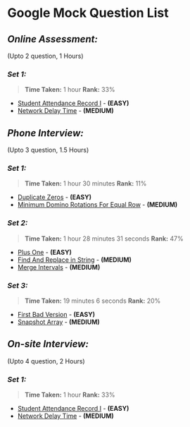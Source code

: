 # **Google Mock Question List**


## _**Online Assessment:**_ 
(Upto 2 question, 1 Hours)

### _**Set 1:**_
>**Time Taken:** 1 hour
>**Rank:** 33%
* [Student Attendance Record I](../string/StudentAttendanceRecordI.java) - **(EASY)**
* [Network Delay Time](../graph/NetworkDelayTime.java) - **(MEDIUM)**


## _**Phone Interview:**_ 
(Upto 3 question, 1.5 Hours)

### _**Set 1:**_
>**Time Taken:** 1 hour 30 minutes
>**Rank:** 11%
* [Duplicate Zeros](../array/DuplicateZeros.java) - **(EASY)**
* [Minimum Domino Rotations For Equal Row](../array/MinimumDominoRotationsForEqualRow.java) - **(MEDIUM)**

### _**Set 2:**_
>**Time Taken:** 1 hour 28 minutes 31 seconds
>**Rank:** 47%
* [Plus One](../../../googledeck/arraynstring/PlusOne.java) - **(EASY)**
* [Find And Replace in String](../../../googledeck/arraynstring/FindAndReplaceInString.java) - **(MEDIUM)**
* [Merge Intervals](../../../googledeck/sortnsearch/MergeIntervals.java) - **(MEDIUM)**

### _**Set 3:**_
>**Time Taken:** 19 minutes 6 seconds
>**Rank:** 20%
* [First Bad Version](../sortnsearch/FirstBadVersion.java) - **(EASY)**
* [Snapshot Array](../array/SnapshotArray.java) - **(MEDIUM)**


## _**On-site Interview:**_ 
(Upto 4 question, 2 Hours)

### _**Set 1:**_
>**Time Taken:** 1 hour
>**Rank:** 33%
* [Student Attendance Record I](../string/StudentAttendanceRecordI.java) - **(EASY)**
* [Network Delay Time](../graph/NetworkDelayTime.java) - **(MEDIUM)**
